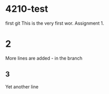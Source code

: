 # 4210-test
first git
This is the very first wor. Assignment 1.
# 2
More lines are added - in the branch
## 3
Yet another line
